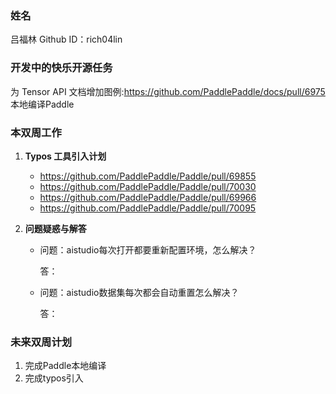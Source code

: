 ### 姓名

吕福林
Github ID：rich04lin

### 开发中的快乐开源任务

为 Tensor API 文档增加图例:https://github.com/PaddlePaddle/docs/pull/6975
本地编译Paddle

### 本双周工作

1. **Typos 工具引入计划**

   - https://github.com/PaddlePaddle/Paddle/pull/69855
   - https://github.com/PaddlePaddle/Paddle/pull/70030
   - https://github.com/PaddlePaddle/Paddle/pull/69966
   - https://github.com/PaddlePaddle/Paddle/pull/70095
   



3. **问题疑惑与解答**

   - 问题：aistudio每次打开都要重新配置环境，怎么解决？

     答：
   - 问题：aistudio数据集每次都会自动重置怎么解决？

     答：
   

   



### 未来双周计划

1. 完成Paddle本地编译
2. 完成typos引入

